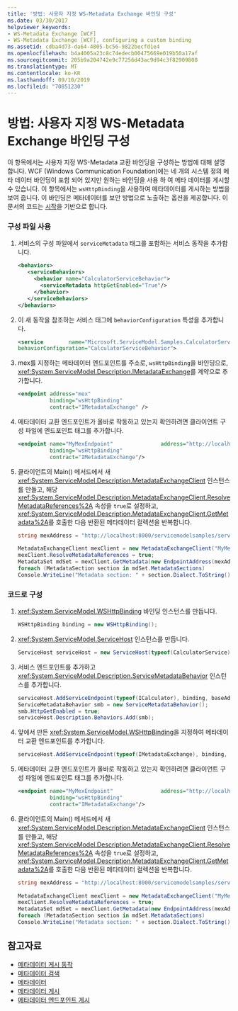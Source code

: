 ```yaml
---
title: '방법: 사용자 지정 WS-Metadata Exchange 바인딩 구성'
ms.date: 03/30/2017
helpviewer_keywords:
- WS-Metadata Exchange [WCF]
- WS-Metadata Exchange [WCF], configuring a custom binding
ms.assetid: cdba4d73-da64-4805-bc56-9822becfd1e4
ms.openlocfilehash: b4a4005a23c8c74edecb00475669e019b50a17af
ms.sourcegitcommit: 205b9a204742e9c77256d43ac9d94c3f82909808
ms.translationtype: MT
ms.contentlocale: ko-KR
ms.lasthandoff: 09/10/2019
ms.locfileid: "70851230"
---
```

# <a name="how-to-configure-a-custom-ws-metadata-exchange-binding"></a>방법: 사용자 지정 WS-Metadata Exchange 바인딩 구성
이 항목에서는 사용자 지정 WS-Metadata 교환 바인딩을 구성하는 방법에 대해 설명합니다. WCF (Windows Communication Foundation)에는 네 개의 시스템 정의 메타 데이터 바인딩이 포함 되어 있지만 원하는 바인딩을 사용 하 여 메타 데이터를 게시할 수 있습니다. 이 항목에서는 `wsHttpBinding`을 사용하여 메타데이터를 게시하는 방법을 보여 줍니다. 이 바인딩은 메타데이터를 보안 방법으로 노출하는 옵션을 제공합니다. 이 문서의 코드는 [시작](../samples/getting-started-sample.md)을 기반으로 합니다.  
  
### <a name="using-a-configuration-file"></a>구성 파일 사용  
  
1. 서비스의 구성 파일에서 `serviceMetadata` 태그를 포함하는 서비스 동작을 추가합니다.  
  
    ```xml  
    <behaviors>  
       <serviceBehaviors>  
         <behavior name="CalculatorServiceBehavior">  
           <serviceMetadata httpGetEnabled="True"/>  
         </behavior>  
       </serviceBehaviors>  
    </behaviors>  
    ```  
  
2. 이 새 동작을 참조하는 서비스 태그에 `behaviorConfiguration` 특성을 추가합니다.  
  
    ```xml  
    <service        name="Microsoft.ServiceModel.Samples.CalculatorService"  
    behaviorConfiguration="CalculatorServiceBehavior">   
    ```  
  
3. mex를 지정하는 메타데이터 엔드포인트를 주소로, `wsHttpBinding`을 바인딩으로, <xref:System.ServiceModel.Description.IMetadataExchange>를 계약으로 추가합니다.  
  
    ```xml  
    <endpoint address="mex"  
              binding="wsHttpBinding"  
              contract="IMetadataExchange" />  
    ```  
  
4. 메타데이터 교환 엔드포인트가 올바로 작동하고 있는지 확인하려면 클라이언트 구성 파일에 엔드포인트 태그를 추가합니다.  
  
    ```xml  
    <endpoint name="MyMexEndpoint"               address="http://localhost:8000/servicemodelsamples/service/mex"  
              binding="wsHttpBinding"  
              contract="IMetadataExchange"/>  
    ```  
  
5. 클라이언트의 Main() 메서드에서 새 <xref:System.ServiceModel.Description.MetadataExchangeClient> 인스턴스를 만들고, 해당 <xref:System.ServiceModel.Description.MetadataExchangeClient.ResolveMetadataReferences%2A> 속성을 `true`로 설정하고, <xref:System.ServiceModel.Description.MetadataExchangeClient.GetMetadata%2A>를 호출한 다음 반환된 메타데이터 컬렉션을 반복합니다.  
  
    ```csharp
    string mexAddress = "http://localhost:8000/servicemodelsamples/service/mex";  
  
    MetadataExchangeClient mexClient = new MetadataExchangeClient("MyMexEndpoint");  
    mexClient.ResolveMetadataReferences = true;  
    MetadataSet mdSet = mexClient.GetMetadata(new EndpointAddress(mexAddress));  
    foreach (MetadataSection section in mdSet.MetadataSections)  
    Console.WriteLine("Metadata section: " + section.Dialect.ToString());  
    ```  
  
### <a name="configuring-by-code"></a>코드로 구성  
  
1. <xref:System.ServiceModel.WSHttpBinding> 바인딩 인스턴스를 만듭니다.  
  
    ```csharp  
    WSHttpBinding binding = new WSHttpBinding();  
    ```  
  
2. <xref:System.ServiceModel.ServiceHost> 인스턴스를 만듭니다.  
  
    ```csharp  
    ServiceHost serviceHost = new ServiceHost(typeof(CalculatorService), baseAddress);  
    ```  
  
3. 서비스 엔드포인트를 추가하고 <xref:System.ServiceModel.Description.ServiceMetadataBehavior> 인스턴스를 추가합니다.  
  
    ```csharp  
    serviceHost.AddServiceEndpoint(typeof(ICalculator), binding, baseAddress);  
    ServiceMetadataBehavior smb = new ServiceMetadataBehavior();  
    smb.HttpGetEnabled = true;  
    serviceHost.Description.Behaviors.Add(smb);  
    ```  
  
4. 앞에서 만든 <xref:System.ServiceModel.WSHttpBinding>을 지정하여 메타데이터 교환 엔드포인트를 추가합니다.  
  
    ```csharp  
    serviceHost.AddServiceEndpoint(typeof(IMetadataExchange), binding, mexAddress);  
    ```  
  
5. 메타데이터 교환 엔드포인트가 올바로 작동하고 있는지 확인하려면 클라이언트 구성 파일에 엔드포인트 태그를 추가합니다.  
  
    ```xml  
    <endpoint name="MyMexEndpoint"               address="http://localhost:8000/servicemodelsamples/service/mex"  
              binding="wsHttpBinding"  
              contract="IMetadataExchange"/>  
    ```  
  
6. 클라이언트의 Main() 메서드에서 새 <xref:System.ServiceModel.Description.MetadataExchangeClient> 인스턴스를 만들고, 해당 <xref:System.ServiceModel.Description.MetadataExchangeClient.ResolveMetadataReferences%2A> 속성을 `true`로 설정하고, <xref:System.ServiceModel.Description.MetadataExchangeClient.GetMetadata%2A>를 호출한 다음 반환된 메타데이터 컬렉션을 반복합니다.  
  
    ```csharp  
    string mexAddress = "http://localhost:8000/servicemodelsamples/service/mex";  
  
    MetadataExchangeClient mexClient = new MetadataExchangeClient("MyMexEndpoint");  
    mexClient.ResolveMetadataReferences = true;  
    MetadataSet mdSet = mexClient.GetMetadata(new EndpointAddress(mexAddress));  
    foreach (MetadataSection section in mdSet.MetadataSections)  
    Console.WriteLine("Metadata section: " + section.Dialect.ToString());  
    ```  
  
## <a name="see-also"></a>참고자료

- [메타데이터 게시 동작](../samples/metadata-publishing-behavior.md)
- [메타데이터 검색](../samples/retrieve-metadata.md)
- [메타데이터](../feature-details/metadata.md)
- [메타데이터 게시](../feature-details/publishing-metadata.md)
- [메타데이터 엔드포인트 게시](../publishing-metadata-endpoints.md)
